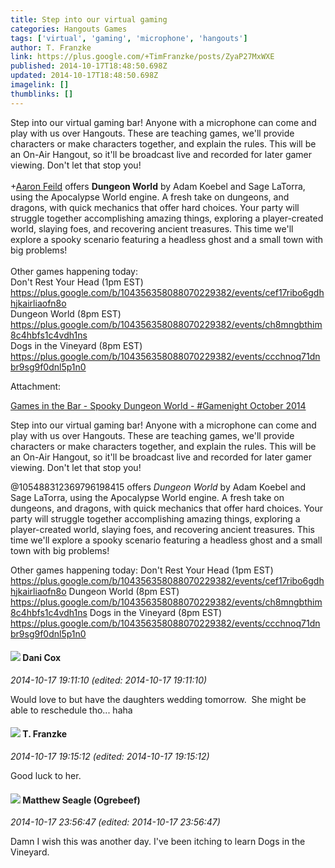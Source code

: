 ```yaml
---
title: Step into our virtual gaming
categories: Hangouts Games
tags: ['virtual', 'gaming', 'microphone', 'hangouts']
author: T. Franzke
link: https://plus.google.com/+TimFranzke/posts/ZyaP27MxWXE
published: 2014-10-17T18:48:50.698Z
updated: 2014-10-17T18:48:50.698Z
imagelink: []
thumblinks: []
---
```


Step into our virtual gaming bar! Anyone with a microphone can come and play with us over Hangouts. These are teaching games, we&#39;ll provide characters or make characters together, and explain the rules. This will be an On-Air Hangout, so it&#39;ll be broadcast live and recorded for later gamer viewing. Don&#39;t let that stop you!<br /><br /><span class="proflinkWrapper"><span class="proflinkPrefix">+</span><a class="proflink" href="https://plus.google.com/105488312369796198415" oid="105488312369796198415">Aaron Feild</a></span> offers <b>Dungeon World</b> by Adam Koebel and Sage LaTorra, using the Apocalypse World engine. A fresh take on dungeons, and dragons, with quick mechanics that offer hard choices. Your party will struggle together accomplishing amazing things, exploring a player-created world, slaying foes, and recovering ancient treasures. This time we&#39;ll explore a spooky scenario featuring a headless ghost and a small town with big problems!<br /><br />Other games happening today:<br />Don&#39;t Rest Your Head (1pm EST) <a href="https://plus.google.com/b/104356358088070229382/events/cef17ribo6gdhhjkairliaofn8o" class="ot-anchor">https://plus.google.com/b/104356358088070229382/events/cef17ribo6gdhhjkairliaofn8o</a><br />Dungeon World (8pm EST) <a href="https://plus.google.com/b/104356358088070229382/events/ch8mngbthim8c4hbfs1c4vdh1ns" class="ot-anchor">https://plus.google.com/b/104356358088070229382/events/ch8mngbthim8c4hbfs1c4vdh1ns</a><br />Dogs in the Vineyard (8pm EST) <a href="https://plus.google.com/b/104356358088070229382/events/ccchnoq71dnbr9sg9f0dnl5p1n0" class="ot-anchor">https://plus.google.com/b/104356358088070229382/events/ccchnoq71dnbr9sg9f0dnl5p1n0</a>


Attachment:

<a href='https://plus.google.com/events/cc0nsblp7qukrmp2rkp82d2d0ag'>Games in the Bar - Spooky Dungeon World - #Gamenight October 2014</a>


Step into our virtual gaming bar! Anyone with a microphone can come and play with us over Hangouts. These are teaching games, we'll provide characters or make characters together, and explain the rules. This will be an On-Air Hangout, so it'll be broadcast live and recorded for later gamer viewing. Don't let that stop you!

@105488312369796198415 offers *Dungeon World* by Adam Koebel and Sage LaTorra, using the Apocalypse World engine. A fresh take on dungeons, and dragons, with quick mechanics that offer hard choices. Your party will struggle together accomplishing amazing things, exploring a player-created world, slaying foes, and recovering ancient treasures. This time we'll explore a spooky scenario featuring a headless ghost and a small town with big problems!

Other games happening today:
Don't Rest Your Head (1pm EST) https://plus.google.com/b/104356358088070229382/events/cef17ribo6gdhhjkairliaofn8o
Dungeon World (8pm EST) https://plus.google.com/b/104356358088070229382/events/ch8mngbthim8c4hbfs1c4vdh1ns
Dogs in the Vineyard (8pm EST) https://plus.google.com/b/104356358088070229382/events/ccchnoq71dnbr9sg9f0dnl5p1n0
<div id='comment z132szcxanjvyt4q504chrfb3r3xupugn5o'>
  <h4><img src='{{site.baseurl}}//images/avatars/108928097530178425457_photo.jpg'> Dani Cox</h4>
      <p><cite>2014-10-17 19:11:10 (edited: 2014-10-17 19:11:10)</cite></p>
        <p>Would love to but have the daughters wedding tomorrow.  She might be able to reschedule tho... haha </p>
</div>
        

<div id='comment z132szcxanjvyt4q504chrfb3r3xupugn5o'>
  <h4><img src='{{site.baseurl}}//images/avatars/110330901807759406775_photo.jpg'> T. Franzke</h4>
      <p><cite>2014-10-17 19:15:12 (edited: 2014-10-17 19:15:12)</cite></p>
        <p>Good luck to her. </p>
</div>
        

<div id='comment z132szcxanjvyt4q504chrfb3r3xupugn5o'>
  <h4><img src='{{site.baseurl}}//images/avatars/107687211262409359093_photo.jpg'> Matthew Seagle (Ogrebeef)</h4>
      <p><cite>2014-10-17 23:56:47 (edited: 2014-10-17 23:56:47)</cite></p>
        <p>Damn I wish this was another day. I&#39;ve been itching to learn Dogs in the Vineyard.</p>
</div>
        